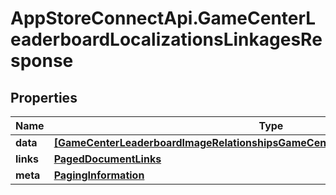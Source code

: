# AppStoreConnectApi.GameCenterLeaderboardLocalizationsLinkagesResponse

## Properties

Name | Type | Description | Notes
------------ | ------------- | ------------- | -------------
**data** | [**[GameCenterLeaderboardImageRelationshipsGameCenterLeaderboardLocalizationData]**](GameCenterLeaderboardImageRelationshipsGameCenterLeaderboardLocalizationData.md) |  | 
**links** | [**PagedDocumentLinks**](PagedDocumentLinks.md) |  | 
**meta** | [**PagingInformation**](PagingInformation.md) |  | [optional] 


